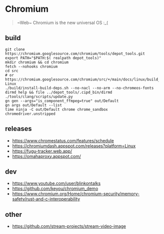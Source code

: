 Chromium
========

> ~Web~ Chromium is the new universal OS
:_(


build
-----

```
git clone https://chromium.googlesource.com/chromium/tools/depot_tools.git
export PATH="$PATH:$( realpath depot_tools)"
mkdir chromium && cd chromium
fetch --nohooks chromium
cd src
# or https://chromium.googlesource.com/chromium/src/+/main/docs/linux/build_instructions.md#Arch-Linux
./build/install-build-deps.sh --no-nacl --no-arm --no-chromeos-fonts
dirmd help && file ../depot_tools/.cipd_bin/dirmd 
./tools/clang/scripts/update.py
gn gen --args="is_component_ffmpeg=true" out/Default
gn args out/Default --list
time ninja -C out/Default chrome chrome_sandbox chromedriver.unstripped
```

releases
--------

* https://www.chromestatus.com/features/schedule
* https://chromiumdash.appspot.com/releases?platform=Linux
* https://fugu-tracker.web.app/
* https://omahaproxy.appspot.com/

dev
----

* https://www.youtube.com/user/blinkontalks
* https://github.com/keyou/chromium_demo
* https://www.chromium.org/Home/chromium-security/memory-safety/rust-and-c-interoperability

other
----
* https://github.com/stream-projects/stream-video-image


